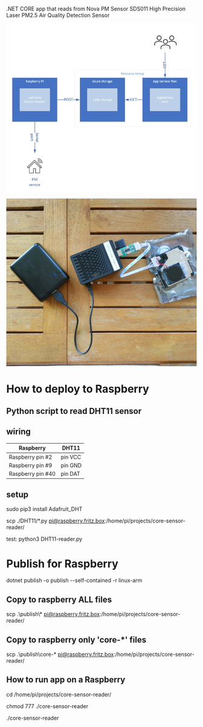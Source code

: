 .NET CORE app that reads from Nova PM Sensor SDS011 High Precision Laser PM2.5 Air Quality Detection Sensor

![Architecture](asset/architecture.jpg)

![](asset/raspberry.jpg)

# How to deploy to Raspberry

## Python script to read DHT11 sensor

## wiring

| Raspberry         | DHT11    |
|-------------------|----------|
| Raspberry pin #2  | pin VCC  |
| Raspberry pin #9  | pin GND  |
| Raspberry pin #40 | pin DAT  |

## setup
sudo pip3 install Adafruit_DHT

scp ./DHT11/*.py pi@raspberry.fritz.box:/home/pi/projects/core-sensor-reader/

test: python3 DHT11-reader.py

# Publish for Raspberry

dotnet publish -o publish --self-contained -r linux-arm

## Copy to raspberry ALL files

scp .\publish\\* pi@raspberry.fritz.box:/home/pi/projects/core-sensor-reader/

## Copy to raspberry only 'core-*' files

scp .\publish\core-* pi@raspberry.fritz.box:/home/pi/projects/core-sensor-reader/

## How to run app on a Raspberry

cd /home/pi/projects/core-sensor-reader/

chmod 777 ./core-sensor-reader

./core-sensor-reader
